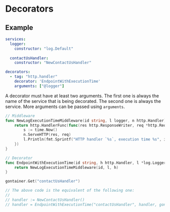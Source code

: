 # Decorators

## Example

```yaml
services:
  logger:
    constructor: "log.Default"
    
  contactUsHandler:
    constructor: "NewContactUsHandler"

decorators:
  - tag: "http.handler"
    decorator: 'EndpointWithExecutionTime'
    arguments: ["@logger"]
```

A decorator must have at least two arguments. The first one is always the name of the service that is being decorated.
The second one is always the service. More arguments can be passed using `arguments`.

```go
// Middleware
func NewLogExecutionTimeMiddleware(id string, l logger, n http.Handler) http.Handler {
	return http.HandlerFunc(func(res http.ResponseWriter, req *http.Request) {
		s := time.Now()
		n.ServeHTTP(res, req)
		l.Println(fmt.Sprintf("HTTP handler `%s`, execution time %s", id, time.Since(s)))
	})
}

// Decorator
func EndpointWithExecutionTime(id string, h http.Handler, l *log.Logger) http.Handler {
	return NewLogExecutionTimeMiddleware(id, l, h)
}
```

```go
gontainer.Get("contactUsHandler")

// The above code is the equivalent of the following one:
//
// handler := NewContactUsHandler()
// handler = EndpointWithExecutionTime("contactUsHandler", handler, gontainer.Get("logger"))
```
